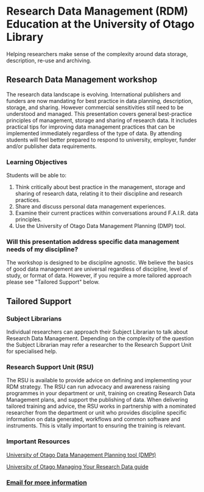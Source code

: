 # Research Data Management (RDM) Education at the University of Otago Library
Helping researchers make sense of the complexity around data storage, description, re-use and archiving.

## Research Data Management workshop
The research data landscape is evolving.  International publishers and funders are now mandating for best practice in data planning, description, storage, and sharing.  However commercial sensitivities still need to be understood and managed.  This presentation covers general best-practice principles of management, storage and sharing of research data.  It includes practical tips for improving data management practices that can be implemented immediately regardless of the type of data.  By attending students will feel better prepared to respond to university, employer, funder and/or publisher data requirements. 
### Learning Objectives
Students will be able to:
1.	Think critically about best practice in the management, storage and sharing of research data, relating it to their discipline and research practices.
2.	Share and discuss personal data management experiences.
3.	Examine their current practices within conversations around F.A.I.R. data principles.
4.	Use the University of Otago Data Management Planning (DMP) tool.

### Will this presentation address specific data management needs of my discipline? 
The workshop is designed to be discipline agnostic. We believe the basics of good data management are universal regardless of discipline, level of study, or format of data.  However, if you require a more tailored approach please see "Tailored Support" below.  

## Tailored Support

### Subject Librarians
Individual researchers can approach their Subject Librarian to talk about Research Data Management.  Depending on the complexity of the question the Subject Librarian may refer a researcher to the Research Support Unit for specialised help.   

### Research Support Unit (RSU)
The RSU is available to provide advice on defining and implementing your RDM strategy.  The RSU can run advocacy and awareness raising programmes in your department or unit, training on creating Research Data Management plans, and support the publishing of data. When delivering tailored training and advice, the RSU works in partnership with a nominated researcher from the department or unit who provides discipline specific information on data generated, workflows and common software and instruments. This is vitally important to ensuring the training is relevant.      

### Important Resources
[University of Otago Data Management Planning tool (DMPt)](https://www.otago.ac.nz/library/dmp/index.html)

[University of Otago Managing Your Research Data guide](https://otago.libguides.com/data_management)

### [Email for more information](mailto:library.research@otago.ac.nz)
